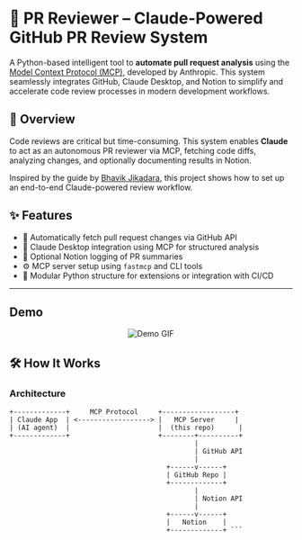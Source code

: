 # 🧠 PR Reviewer – Claude-Powered GitHub PR Review System

A Python-based intelligent tool to **automate pull request analysis** using the [Model Context Protocol (MCP)](https://modelcontextprotocol.io), developed by Anthropic. This system seamlessly integrates GitHub, Claude Desktop, and Notion to simplify and accelerate code review processes in modern development workflows.

## 🚀 Overview

Code reviews are critical but time-consuming. This system enables **Claude** to act as an autonomous PR reviewer via MCP, fetching code diffs, analyzing changes, and optionally documenting results in Notion.

Inspired by the guide by [Bhavik Jikadara](https://medium.com/@bhavikjikadara), this project shows how to set up an end-to-end Claude-powered review workflow.

## ✨ Features

- 🔁 Automatically fetch pull request changes via GitHub API
- 🧠 Claude Desktop integration using MCP for structured analysis
- 🧾 Optional Notion logging of PR summaries
- ⚙️ MCP server setup using `fastmcp` and CLI tools
- 🧪 Modular Python structure for extensions or integration with CI/CD

---
## Demo


<p align="center">
  <img src="demo6.gif" alt="Demo GIF" style="max-width:100%; height:auto;">
</p>

## 🛠️ How It Works

### Architecture

```text
+-------------+     MCP Protocol     +------------------+
| Claude App  | <------------------> |   MCP Server     |
| (AI agent)  |                      |  (this repo)      |
+-------------+                      +--------+----------+
                                              |
                                              | GitHub API
                                              |
                                       +------v------+
                                       | GitHub Repo |
                                       +-------------+
                                              |
                                              | Notion API
                                              |
                                       +------v------+
                                       |   Notion    |
                                       +-------------+ ```


